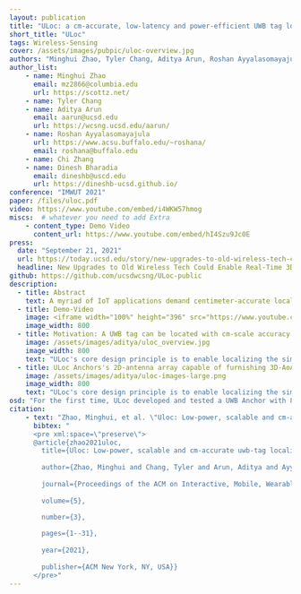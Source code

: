 ```yaml
---
layout: publication
title: "ULoc: a cm-accurate, low-latency and power-efficient UWB tag localization system"
short_title: "ULoc"
tags: Wireless-Sensing
cover: /assets/images/pubpic/uloc-overview.jpg
authors: "Minghui Zhao, Tyler Chang, Aditya Arun, Roshan Ayyalasomayajula, Chi Zhang, Dinesh Bharadia"
author_list:
    - name: Minghui Zhao
      email: mz2866@columbia.edu
      url: https://scottz.net/
    - name: Tyler Chang
    - name: Aditya Arun
      email: aarun@ucsd.edu
      url: https://wcsng.ucsd.edu/aarun/
    - name: Roshan Ayyalasomayajula
      url: https://www.acsu.buffalo.edu/~roshana/
      email: roshana@buffalo.edu
    - name: Chi Zhang
    - name: Dinesh Bharadia
      email: dineshb@uscd.edu
      url: https://dineshb-ucsd.github.io/  
conference: "IMWUT 2021"
paper: /files/uloc.pdf
video: https://www.youtube.com/embed/i4WKW57hmog
miscs:  # whatever you need to add Extra
    - content_type: Demo Video
      content_url: https://www.youtube.com/embed/hI4Szu9Jc0E
press:
  date: "September 21, 2021"
  url: https://today.ucsd.edu/story/new-upgrades-to-old-wireless-tech-could-enable-real-time-3d-motion-capture
  headline: New Upgrades to Old Wireless Tech Could Enable Real-Time 3D Motion Capture
github: https://github.com/ucsdwcsng/ULoc-public
description:
  - title: Abstract
    text: A myriad of IoT applications demand centimeter-accurate localization that is robust to blockages from hands, furniture, or other occlusions in the environment. To address these needs, we developed ULoc, a scalable, low-power, and cm-accurate UWB localization and tracking system. ULoc’s builds a multi-antenna UWB anchor and develops a novel 3D tracking algorithm to deliver a stationary localization accuracy of less than 5 cm and a tracking accuracy of 10 cm in mobile conditions. Follow the demo links below to see ULoc in action. Furthermore, we have also open sourced our hardware design files and source code.
  - title: Demo-Video
    image: <iframe width="100%" height="396" src="https://www.youtube.com/embed/hI4Szu9Jc0E" title="ULoc: Ultra-wideband tracking system (Dinesh Bharadia lab)" frameborder="0" allow="accelerometer; autoplay; clipboard-write; encrypted-media; gyroscope; picture-in-picture; web-share" allowfullscreen></iframe>
    image_width: 800
  - title: Motivation: A UWB tag can be located with cm-scale accuracy in 3D with just a single beacon transmission
    image: /assets/images/aditya/uloc_overview.jpg
    image_width: 800
    text: "ULoc's core design principle is to enable localizing the simplest tag. We note the surprising realization that receiving a UWB packet can consume over 50% more power than a tranmission. Equipped with this knowledge, ULoc's protocol relies only on a single beacon packet to be transmitted by the tag to localize it in 3D space. We push the complexity of providing the location to the deployed infrastrucutre and the ULoc Anchors. In this manner, the tag can remain power efficient. Furthermore, the single-packet location estimation reduces the latency of the entire system."
  - title: ULoc Anchors's 2D-antenna array capable of furnishing 3D-AoA
    image: /assets/images/aditya/uloc-images-large.png
    image_width: 800
    text: "ULoc's core design principle is to enable localizing the simplest tag. We note the surprising realization that receiving a UWB packet can consume over 50% more power than a tranmission. Equipped with this knowledge, ULoc's protocol relies only on a single beacon packet to be transmitted by the tag to localize it in 3D space. We push the complexity of providing the location to the deployed infrastrucutre and the ULoc Anchors. In this manner, the tag can remain power efficient. Furthermore, the single-packet location estimation reduces the latency of the entire system."
osd: "For the first time, ULoc developed and tested a UWB Anchor with 8 antennas placed in an L-shaped to measure both the azimuth and polar angle of arrival (3D-AoA) of a UWB pulse. Using trilateration, these 3D-AoA measurements are combined over at least 2 AP's to provide cm-accuarate tag localization.  "
citation:
    - text: "Zhao, Minghui, et al. \"Uloc: Low-power, scalable and cm-accurate uwb-tag localization and tracking for indoor applications.\" Proceedings of the ACM on Interactive, Mobile, Wearable and Ubiquitous Technologies 5.3 (2021): 1-31."
      bibtex: "
      <pre xml:space=\"preserve\">
      @article{zhao2021uloc,
        title={Uloc: Low-power, scalable and cm-accurate uwb-tag localization and tracking for indoor applications},
  
        author={Zhao, Minghui and Chang, Tyler and Arun, Aditya and Ayyalasomayajula, Roshan and Zhang, Chi and Bharadia, Dinesh},
  
        journal={Proceedings of the ACM on Interactive, Mobile, Wearable and Ubiquitous Technologies},
        
        volume={5},

        number={3},
  
        pages={1--31},
        
        year={2021},
        
        publisher={ACM New York, NY, USA}}
      </pre>"
---
```

